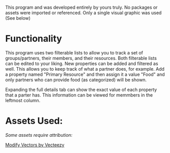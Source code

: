 <p>This program and was developed entirely by yours truly. No packages or assets were imported or referenced. Only a single visual graphic was used (See below)</p>

<h1>Functionality</h1>
<p>This program uses two filterable lists to allow you to track a set of groups/partners, their members, and their resources. 
Both filterable lists can be edited to your liking. New properties can be added and filtered as well. This allows you to keep track of what a partner does, for example. 
Add a property named "Primary Resource" and then assign it a value "Food" and only partners who can provide food (as categorized) will be shown.

Expanding the full details tab can show the exact value of each property that a parter has. This information can be viewed for memmbers in the leftmost column. 
</p>

<h1>Assets Used:</h1>
<p><i>Some assets require attribution:</i></p>
<p><a href="https://www.vecteezy.com/free-vector/modify">Modify Vectors by Vecteezy</a></p>
